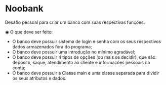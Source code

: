 # Noobank
Desafio pessoal para criar um banco com suas respectivas funções.

◉ O que deve ser feito:
- O banco deve possuir sistema de login e senha com os seus respectivos dados armazenados fora do programa;
- O banco deve possuir uma introdução no mínimo agradável;
- O banco deve possuir 4 tipos de opções (ou mais se decidir), que são: deposito, saque, atendimento ao cliente e informações pessoais da conta;
- O banco deve possuir a Classe main e uma classe separada para dividir os seus atributos e dados.
